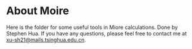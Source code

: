 # About Moire
 Here is the folder for some useful tools in Miore calculations. Done by Stephen Hua.
 If you have any questions, please feel free to contact me at xu-sh21@mails.tsinghua.edu.cn.
